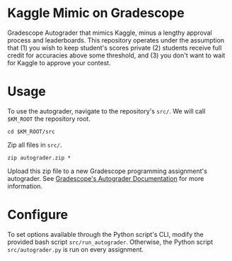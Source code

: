 # Kaggle Mimic on Gradescope
Gradescope Autograder that mimics Kaggle, minus a lengthy approval process and leaderboards. This repository operates under the assumption that (1) you wish to keep student's scores private (2) students receive full credit for accuracies above some threshold, and (3) you don't want to wait for Kaggle to approve your contest.

# Usage

To use the autograder, navigate to the repository's `src/`. We will call `$KM_ROOT` the repository root.

```
cd $KM_ROOT/src
```

Zip all files in `src/`.

```
zip autograder.zip *
```

Upload this zip file to a new Gradescope programming assignment's autograder. See [Gradescope's Autograder Documentation](https://gradescope-autograders.readthedocs.io/en/latest/) for more information.

# Configure

To set options available through the Python script's CLI, modify the provided bash script `src/run_autograder`. Otherwise, the Python script `src/autograder.py` is run on every assignment.
